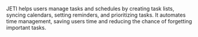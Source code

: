 JETI helps users manage tasks and schedules by creating task lists, syncing calendars, setting reminders, and prioritizing tasks. It automates time management, saving users time and reducing the chance of forgetting important tasks.